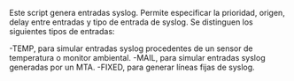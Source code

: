 Este script genera entradas syslog. Permite especificar la prioridad, origen, delay entre entradas y tipo de entrada de syslog. Se distinguen los siguientes tipos de entradas:

-TEMP, para simular entradas syslog procedentes de un sensor de temperatura o monitor ambiental.
-MAIL, para simular entradas syslog generadas por un MTA.
-FIXED, para generar líneas fijas de syslog.

